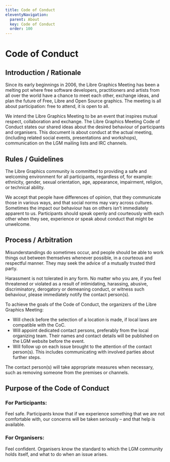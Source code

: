 ```yaml
---
title: Code of Conduct
eleventyNavigation:
  parent: About
  key: Code of Conduct
  order: 100
---
```

# Code of Conduct



## Introduction / Rationale

Since its early beginnings in 2006, the Libre Graphics Meeting has been a melting pot where free software developers, practitioners and artists from all over the world have a chance to meet each other, exchange ideas, and plan the future of Free, Libre and Open Source graphics. The meeting is all about participation: free to attend, it is open to all.

We intend the Libre Graphics Meeting to be an event that inspires mutual respect, collaboration and exchange. The Libre Graphics Meeting Code of Conduct states our shared ideas about the desired behaviour of participants and organisers. This document is about conduct at the actual meeting, (including related social events, presentations and workshops), communication on the LGM mailing lists and IRC channels.

## Rules / Guidelines

The Libre Graphics community is committed to providing a safe and welcoming environment for all participants, regardless of, for example: ethnicity, gender, sexual orientation, age, appearance, impairment, religion, or technical ability.

We accept that people have differences of opinion, that they communicate those in various ways, and that social norms may vary across cultures. Sometimes the impact our behaviour has on others isn’t immediately apparent to us. Participants should speak openly and courteously with each other when they see, experience or speak about conduct that might be unwelcome.

## Process / Arbitration

Misunderstandings do sometimes occur, and people should be able to work things out between themselves whenever possible, in a courteous and respectful manner. They may seek the advice of a mutually trusted third party.

Harassment is not tolerated in any form. No matter who you are, if you feel threatened or violated as a result of intimidating, harassing, abusive, discriminatory, derogatory or demeaning conduct, or witness such behaviour, please immediately notify the contact person(s).

To achieve the goals of the Code of Conduct, the organizers of the Libre Graphics Meeting:

 * Will check before the selection of a location is made, if local laws are compatible with the CoC.
 * Will appoint dedicated contact persons, preferably from the local organizing team. Their names and contact details will be published on the LGM website before the event.
 * Will follow up on each issue brought to the attention of the contact person(s). This includes communicating with involved parties about further steps.

The contact person(s) will take appropriate measures when necessary, such as removing someone from the premises or channels.

## Purpose of the Code of Conduct

### For Participants:
Feel safe. Participants know that if we experience something that we are not comfortable with, our concerns will be taken seriously – and that help is available.

### For Organisers:
Feel confident. Organisers know the standard to which the LGM community holds itself, and what to do when an issue arises.
